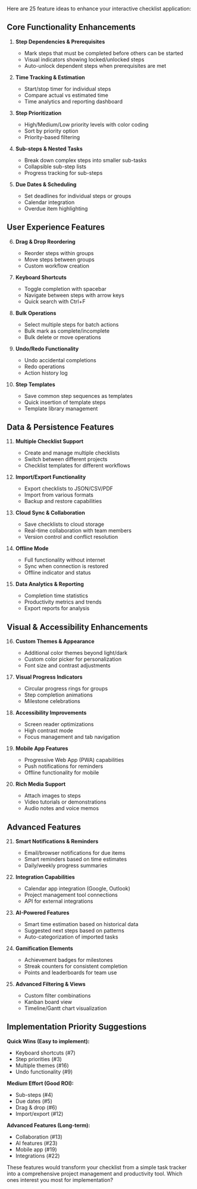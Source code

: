 Here are 25 feature ideas to enhance your interactive checklist application:

## Core Functionality Enhancements

1. **Step Dependencies & Prerequisites**
   - Mark steps that must be completed before others can be started
   - Visual indicators showing locked/unlocked steps
   - Auto-unlock dependent steps when prerequisites are met

2. **Time Tracking & Estimation**
   - Start/stop timer for individual steps
   - Compare actual vs estimated time
   - Time analytics and reporting dashboard

3. **Step Prioritization**
   - High/Medium/Low priority levels with color coding
   - Sort by priority option
   - Priority-based filtering

4. **Sub-steps & Nested Tasks**
   - Break down complex steps into smaller sub-tasks
   - Collapsible sub-step lists
   - Progress tracking for sub-steps

5. **Due Dates & Scheduling**
   - Set deadlines for individual steps or groups
   - Calendar integration
   - Overdue item highlighting

## User Experience Features

6. **Drag & Drop Reordering**
   - Reorder steps within groups
   - Move steps between groups
   - Custom workflow creation

7. **Keyboard Shortcuts**
   - Toggle completion with spacebar
   - Navigate between steps with arrow keys
   - Quick search with Ctrl+F

8. **Bulk Operations**
   - Select multiple steps for batch actions
   - Bulk mark as complete/incomplete
   - Bulk delete or move operations

9. **Undo/Redo Functionality**
   - Undo accidental completions
   - Redo operations
   - Action history log

10. **Step Templates**
    - Save common step sequences as templates
    - Quick insertion of template steps
    - Template library management

## Data & Persistence Features

11. **Multiple Checklist Support**
    - Create and manage multiple checklists
    - Switch between different projects
    - Checklist templates for different workflows

12. **Import/Export Functionality**
    - Export checklists to JSON/CSV/PDF
    - Import from various formats
    - Backup and restore capabilities

13. **Cloud Sync & Collaboration**
    - Save checklists to cloud storage
    - Real-time collaboration with team members
    - Version control and conflict resolution

14. **Offline Mode**
    - Full functionality without internet
    - Sync when connection is restored
    - Offline indicator and status

15. **Data Analytics & Reporting**
    - Completion time statistics
    - Productivity metrics and trends
    - Export reports for analysis

## Visual & Accessibility Enhancements

16. **Custom Themes & Appearance**
    - Additional color themes beyond light/dark
    - Custom color picker for personalization
    - Font size and contrast adjustments

17. **Visual Progress Indicators**
    - Circular progress rings for groups
    - Step completion animations
    - Milestone celebrations

18. **Accessibility Improvements**
    - Screen reader optimizations
    - High contrast mode
    - Focus management and tab navigation

19. **Mobile App Features**
    - Progressive Web App (PWA) capabilities
    - Push notifications for reminders
    - Offline functionality for mobile

20. **Rich Media Support**
    - Attach images to steps
    - Video tutorials or demonstrations
    - Audio notes and voice memos

## Advanced Features

21. **Smart Notifications & Reminders**
    - Email/browser notifications for due items
    - Smart reminders based on time estimates
    - Daily/weekly progress summaries

22. **Integration Capabilities**
    - Calendar app integration (Google, Outlook)
    - Project management tool connections
    - API for external integrations

23. **AI-Powered Features**
    - Smart time estimation based on historical data
    - Suggested next steps based on patterns
    - Auto-categorization of imported tasks

24. **Gamification Elements**
    - Achievement badges for milestones
    - Streak counters for consistent completion
    - Points and leaderboards for team use

25. **Advanced Filtering & Views**
    - Custom filter combinations
    - Kanban board view
    - Timeline/Gantt chart visualization

## Implementation Priority Suggestions

**Quick Wins (Easy to implement):**
- Keyboard shortcuts (#7)
- Step priorities (#3)
- Multiple themes (#16)
- Undo functionality (#9)

**Medium Effort (Good ROI):**
- Sub-steps (#4)
- Due dates (#5)
- Drag & drop (#6)
- Import/export (#12)

**Advanced Features (Long-term):**
- Collaboration (#13)
- AI features (#23)
- Mobile app (#19)
- Integrations (#22)

These features would transform your checklist from a simple task tracker into a comprehensive project management and productivity tool. Which ones interest you most for implementation?